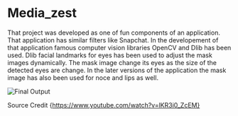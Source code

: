# Media_zest
That project was developed as one of fun components of an application. That application has similar filters like Snapchat.
In the developement of that application famous computer vision libraries OpenCV and Dlib has been used. Dlib facial landmarks
for eyes has been used to adjust the mask images dynamically. The mask image change its eyes as the size of the detected eyes
are change.
In the later versions of the application the mask image has also been used for noce and lips as well.

![Final Output](https://github.com/hassanahmed95/personal-repo/blob/master/Screenshot.jpeg)


Source Credit {https://www.youtube.com/watch?v=lKR3i0_ZcEM}
